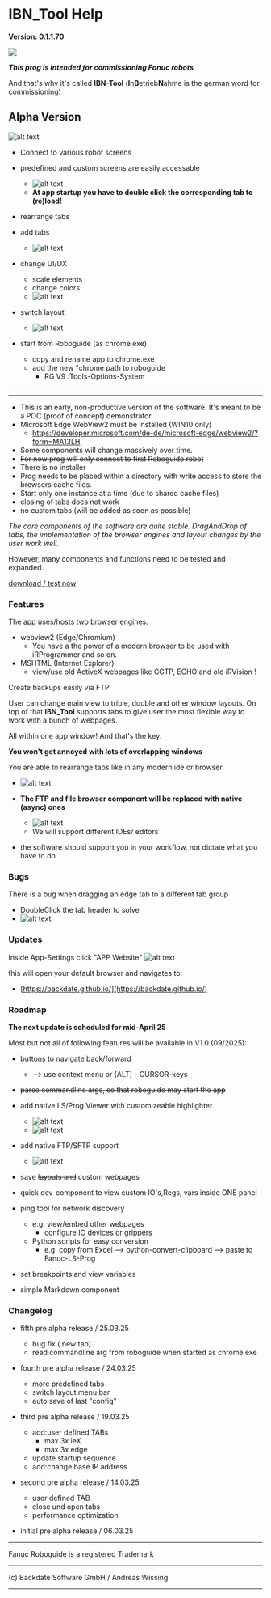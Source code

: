# IBN_Tool Help

**Version: 0.1.1.70**

![](./img/fullLogo.png)


***This prog is intended for commissioning Fanuc robots***

And that's why it's called **IBN-Tool** (**I**n**B**etrieb**N**ahme is the german word for commissioning)

## Alpha Version

![alt text](./img/IBN-Tool.JPG)

- Connect to various robot screens
- predefined and custom screens are easily accessable
   - ![alt text](./img/InitialStart.gif)
   - **At app startup you have to double click the corresponding tab to (re)load!**

- rearrange tabs
- add tabs
   - ![alt text](./img/IBN-Tool_Tabs.gif)

- change UI/UX
   - scale elements
   - change colors
   - ![alt text](./img/IBN-Tool_AppSettings.gif)

- switch layout
   - ![alt text](img/Layout_Switching.PNG)

- start from Roboguide (as chrome.exe)
   - copy and rename app to chrome.exe
   - add the new "chrome path to roboguide
      - RG V9 :Tools-Options-System

---
---

- This is an early, non-productive version of the software.
It's meant to be a POC (proof of concept) demonstrator.
- Microsoft Edge WebView2 must be installed (WIN10 only)
   - https://developer.microsoft.com/de-de/microsoft-edge/webview2/?form=MA13LH
- Some components will change massively over time.
- ~~For now prog will only connect to first Roboguide robot~~
- There is no installer
- Prog needs to be placed within a directory with write access to store the browsers cache files.
- Start only one instance at a time (due to shared cache files)
- ~~closing of tabs does not work~~
- ~~no custom tabs (will be added as soon as possible)~~

*The core components of the software are quite stable.
DragAndDrop of tabs, the implementation of the browser engines and layout changes by the user work well.*

However, many components and functions need to be tested and expanded.

[download / test now](https://raw.githubusercontent.com/Backdate/IBN-Tool/main/IBN_Tool.7z)


### Features

The app uses/hosts two browser engines:
- webview2 (Edge/Chromium)
   - You have a the power of a modern browser to be used with iRProgrammer and so on.
- MSHTML (Internet Explorer)
   - view/use old ActiveX webpages like CGTP, ECHO and old iRVision !


Create backups easily via FTP

User can change main view to trible, double and other window layouts. On top of that **IBN_Tool** supports tabs to give user the most flexible way to work with a bunch of webpages.


All within one app window! And that's the key:

**You won't get annoyed with lots of overlapping windows**

You are able to rearrange tabs like in any modern ide or browser.

   - ![alt text](./img/simple_tabs_drag.gif)


- **The FTP and file browser component will be replaced with native (async) ones**

   - ![alt text](./img/UploadFTP1.gif)
   - We will support different IDEs/ editors
- the software should support you in your workflow, not dictate what you have to do

### Bugs
There is a bug when dragging an edge tab to a different tab group

- DoubleClick the tab header to solve
- ![alt text](./img/IBN-Tool_Bug_NoReload.gif)


### Updates
Inside App-Settings click "APP Website"
![alt text](./img/App_Settings_DoUpdate1.JPG)

this will open your default browser and navigates to:

- [https://backdate.github.io/](https://backdate.github.io/)

### Roadmap

**The next update is scheduled for mid-April 25** 



Most but not all of following features will be available in V1.0 (09/2025):

- buttons to navigate back/forward
   - --> use context menu or [ALT] - CURSOR-keys
- ~~parse commandline args, so that roboguide may start the app~~
- add native LS/Prog Viewer with customizeable highlighter
   - ![alt text](./img/native_Prog_viewer_1.gif)
   - ![alt text](./img/native_PR_viewer_1.gif)

- add native FTP/SFTP support
   - ![alt text](./img/native_FTP1.gif)
- save ~~layouts and~~ custom webpages
- quick dev-component to view custom IO's,Regs, vars inside ONE panel
- ping tool for network discovery
   - e.g. view/embed other webpages
      - configure IO devices or grippers
   - Python scripts for easy conversion
      - e.g. copy from Excel --> python-convert-clipboard --> paste to Fanuc-LS-Prog
- set breakpoints and view variables
- simple Markdown component

### Changelog

- fifth pre alpha release / 25.03.25
   - bug fix ( new tab)
   - read commandline arg from  roboguide when started as chrome.exe

- fourth pre alpha release / 24.03.25
   - more predefined tabs
   - switch layout menu bar
   - auto save of last "config"

- third pre alpha release / 19.03.25
   - add:user defined TABs
      - max 3x ieX
      - max 3x edge
   - update startup sequence
   - add:change base IP address

- second pre alpha release / 14.03.25
   - user defined TAB
   - close und open tabs
   - performance optimization
- initial pre alpha release / 06.03.25

---

Fanuc Roboguide is a registered Trademark

---

   (c) Backdate Software GmbH / Andreas Wissing

---